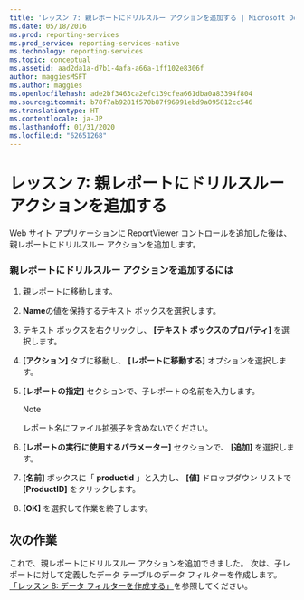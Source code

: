 ```yaml
---
title: 'レッスン 7: 親レポートにドリルスルー アクションを追加する | Microsoft Docs'
ms.date: 05/18/2016
ms.prod: reporting-services
ms.prod_service: reporting-services-native
ms.technology: reporting-services
ms.topic: conceptual
ms.assetid: aad2da1a-d7b1-4afa-a66a-1ff102e8306f
author: maggiesMSFT
ms.author: maggies
ms.openlocfilehash: ade2bf3463ca2efc139cfea661dba0a83394f804
ms.sourcegitcommit: b78f7ab9281f570b87f96991ebd9a095812cc546
ms.translationtype: HT
ms.contentlocale: ja-JP
ms.lasthandoff: 01/31/2020
ms.locfileid: "62651268"
---
```

# <a name="lesson-7-add-drillthrough-action-on-parent-report"></a>レッスン 7: 親レポートにドリルスルー アクションを追加する
Web サイト アプリケーションに ReportViewer コントロールを追加した後は、親レポートにドリルスルー アクションを追加します。  
  
### <a name="to-add-drillthrough-action-on-the-parent-report"></a>親レポートにドリルスルー アクションを追加するには  
  
1.  親レポートに移動します。  
  
2.  **Name**の値を保持するテキスト ボックスを選択します。  
  
3.  テキスト ボックスを右クリックし、 **[テキスト ボックスのプロパティ]** を選択します。  
  
4.  **[アクション]** タブに移動し、 **[レポートに移動する]** オプションを選択します。  
  
5.  **[レポートの指定]** セクションで、子レポートの名前を入力します。  
  
    > [!NOTE]
    > レポート名にファイル拡張子を含めないでください。  
  
6.  **[レポートの実行に使用するパラメーター]** セクションで、 **[追加]** を選択します。  
  
7.  **[名前]** ボックスに「 **productid** 」と入力し、 **[値]** ドロップダウン リストで **[ProductID]** をクリックします。  
  
8.  **[OK]** を選択して作業を終了します。  
  
## <a name="next-task"></a>次の作業  
これで、親レポートにドリルスルー アクションを追加できました。 次は、子レポートに対して定義したデータ テーブルのデータ フィルターを作成します。 [「レッスン 8: データ フィルターを作成する」](../reporting-services/lesson-8-create-a-data-filter.md)を参照してください。  
  
  
  

